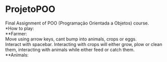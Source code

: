 # ProjetoPOO
Final Assignment of POO (Programação Orientada a Objetos) course.<br/>
*How to play:<br/>
**Farmer:<br/>
Move using arrow keys, cant bump into animals, crops or eggs.<br/> 
Interact with spacebar. Interacting with crops will either grow, plow or clean them, interacting with animals while either feed or catch them.<br/>
**Animals:<br/>
